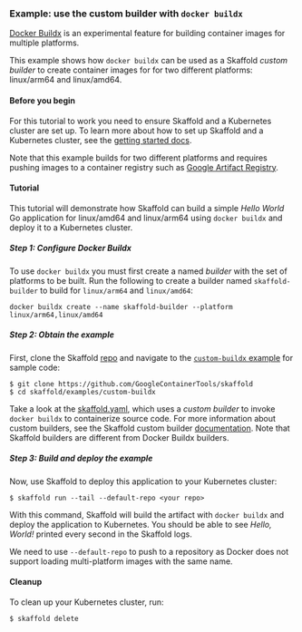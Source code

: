 ### Example: use the custom builder with `docker buildx`

[Docker Buildx](https://github.com/docker/buildx#buildx) is an
experimental feature for building container images for multiple
platforms.

This example shows how `docker buildx` can be used as a
Skaffold _custom builder_ to create container images for
for two different platforms: linux/arm64 and linux/amd64.

#### Before you begin

For this tutorial to work you need to ensure Skaffold and a Kubernetes
cluster are set up.  To learn more about how to set up Skaffold and
a Kubernetes cluster, see the [getting started docs](https://skaffold.dev/docs/getting-started).

Note that this example builds for two different platforms and
requires pushing images to a container registry such as
[Google Artifact Registry](https://cloud.google.com/artifact-registry).

#### Tutorial

This tutorial will demonstrate how Skaffold can build a simple
_Hello World_ Go application for linux/amd64 and linux/arm64 using
`docker buildx` and deploy it to a Kubernetes cluster.

##### Step 1: Configure _Docker Buildx_

To use `docker buildx` you must first create a named _builder_ with
the set of platforms to be built.  Run the following to create a
builder named `skaffold-builder` to build for `linux/arm64` and
`linux/amd64`:

```
docker buildx create --name skaffold-builder --platform linux/arm64,linux/amd64
```

##### Step 2: Obtain the example

First, clone the Skaffold [repo](https://github.com/GoogleContainerTools/skaffold)
and navigate to the [`custom-buildx` example](https://github.com/GoogleContainerTools/skaffold/tree/master/examples/custom) for sample code:

```shell
$ git clone https://github.com/GoogleContainerTools/skaffold
$ cd skaffold/examples/custom-buildx
```

Take a look at the [skaffold.yaml](skaffold.yaml), which uses a
_custom builder_ to invoke `docker buildx` to containerize source
code.
For more information about custom builders, see the Skaffold custom
builder [documentation](https://skaffold.dev/docs/how-tos/builders/#custom-build-script-run-locally).
Note that Skaffold builders are different from Docker Buildx builders.

##### Step 3: Build and deploy the example

Now, use Skaffold to deploy this application to your Kubernetes cluster:

```shell
$ skaffold run --tail --default-repo <your repo>
```

With this command, Skaffold will build the artifact with `docker buildx`
and deploy the application to Kubernetes.  You should be able to
see *Hello, World!* printed every second in the Skaffold logs.

We need to use `--default-repo` to push to a repository as Docker does
not support loading multi-platform images with the same name.

#### Cleanup

To clean up your Kubernetes cluster, run:

```shell
$ skaffold delete
```
